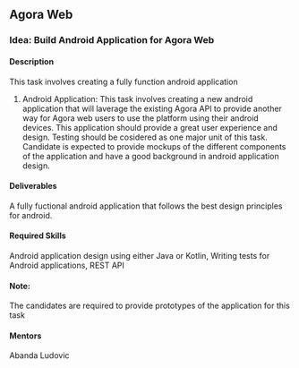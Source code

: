 ## Agora Web

### Idea: Build Android Application for Agora Web

#### Description

This task involves creating a fully function android application

1. Android Application: This task involves creating a new android application that will laverage the existing Agora API to provide another way for Agora web users to use the platform using their android devices. This application should provide a great user experience and design. Testing should be cosidered as one major unit of this task. Candidate is expected to provide mockups of the different components of the application and have a good background in android application design.

#### Deliverables
A fully fuctional android application that follows the best design principles for android.

#### Required Skills
Android application design using either Java or Kotlin, Writing tests for Android applications, REST API

#### Note:
The candidates are required to provide prototypes of the application for this task

#### Mentors
Abanda Ludovic